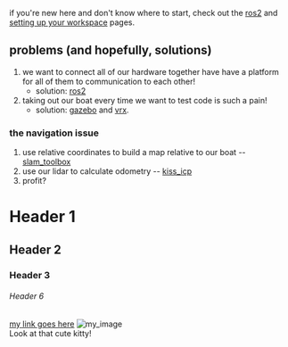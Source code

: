 if you're new here and don't know where to start, check out the [ros2](./ros2.md) and [setting up your workspace](./setting_up_your_workspace.md) pages.

## problems (and hopefully, solutions)
1. we want to connect all of our hardware together have have a platform for all of them to communication to each other!
	* solution: [ros2](./ros2.md)
2. taking out our boat every time we want to test code is such a pain!
	* solution: [gazebo](./gazebo.md) and [vrx](./vrx.md).
### the navigation issue
1. use relative coordinates to build a map relative to our boat -- [slam_toolbox](./slam_toolbox.md)
2. use our lidar to calculate odometry -- [kiss_icp](./kiss_icp.md)
3. profit?


# Header 1
## Header 2
### Header 3
###### Header 6
[my link goes here](google.com)
![my_image](https://tse3.mm.bing.net/th?id=OIP.CBFZpMOFqyCjyHOJxouwVAHaE8&pid=Api)\
Look at that cute kitty!
